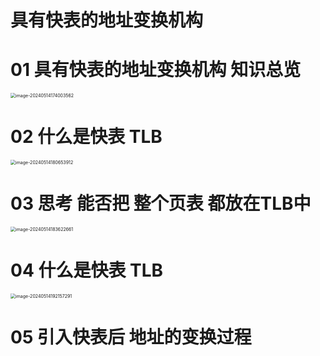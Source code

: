 # 具有快表的地址变换机构



# 01 具有快表的地址变换机构 知识总览

<img src="https://cvp.oss-cn-shanghai.aliyuncs.com/picgo/202405141740646.png" alt="image-20240514174003562" style="zoom:50%;" />



# 02 什么是快表 TLB

<img src="https://cvp.oss-cn-shanghai.aliyuncs.com/picgo/202405141806067.png" alt="image-20240514180653912" style="zoom:50%;" />



# 03 思考 能否把 整个页表 都放在TLB中

<img src="https://cvp.oss-cn-shanghai.aliyuncs.com/picgo/202405141836820.png" alt="image-20240514183622661" style="zoom:50%;" />



# 04 什么是快表 TLB

<img src="https://cvp.oss-cn-shanghai.aliyuncs.com/picgo/202405141921525.png" alt="image-20240514192157291" style="zoom:50%;" />



# 05 引入快表后 地址的变换过程